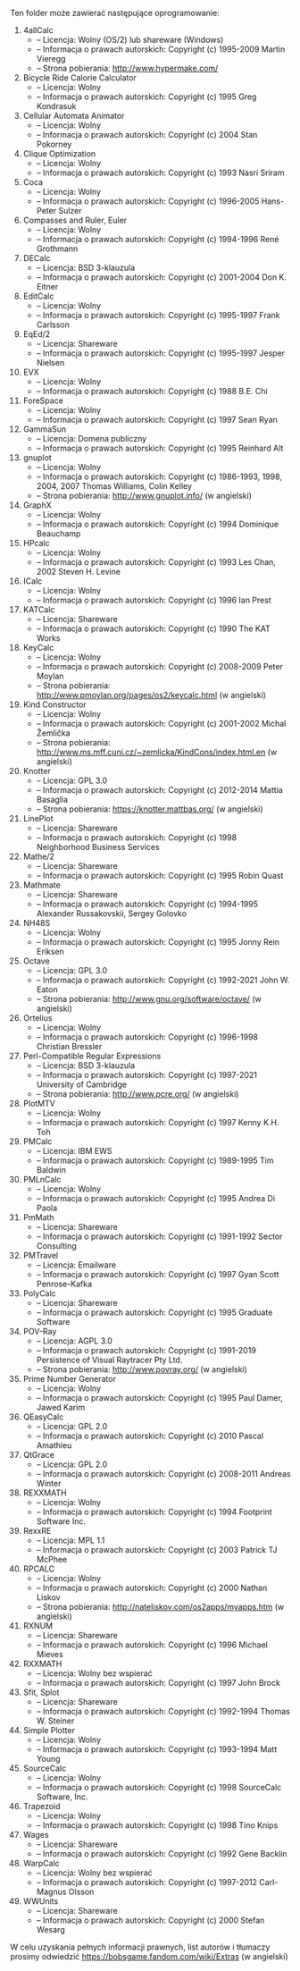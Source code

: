 Ten folder może zawierać następujące oprogramowanie:

1. 4allCalc
   - – Licencja: Wolny (OS/2) lub shareware (Windows)
   - – Informacja o prawach autorskich: Copyright (c) 1995-2009 Martin Vieregg
   - – Strona pobierania: http://www.hypermake.com/
2. Bicycle Ride Calorie Calculator
   - – Licencja: Wolny
   - – Informacja o prawach autorskich: Copyright (c) 1995 Greg Kondrasuk
3. Cellular Automata Animator
   - – Licencja: Wolny
   - – Informacja o prawach autorskich: Copyright (c) 2004 Stan Pokorney
4. Clique Optimization
   - – Licencja: Wolny
   - – Informacja o prawach autorskich: Copyright (c) 1993 Nasri Sriram
5. Coca
   - – Licencja: Wolny
   - – Informacja o prawach autorskich: Copyright (c) 1996-2005 Hans-Peter Sulzer
6. Compasses and Ruler, Euler
   - – Licencja: Wolny
   - – Informacja o prawach autorskich: Copyright (c) 1994-1996 René Grothmann
7. DECalc
   - – Licencja: BSD 3-klauzula
   - – Informacja o prawach autorskich: Copyright (c) 2001-2004 Don K. Eitner
8. EditCalc
   - – Licencja: Wolny
   - – Informacja o prawach autorskich: Copyright (c) 1995-1997 Frank Carlsson
9. EqEd/2
   - – Licencja: Shareware
   - – Informacja o prawach autorskich: Copyright (c) 1995-1997 Jesper Nielsen
10. EVX
    - – Licencja: Wolny
    - – Informacja o prawach autorskich: Copyright (c) 1988 B.E. Chi
11. ForeSpace
    - – Licencja: Wolny
    - – Informacja o prawach autorskich: Copyright (c) 1997 Sean Ryan
12. GammaSun
    - – Licencja: Domena publiczny
    - – Informacja o prawach autorskich: Copyright (c) 1995 Reinhard Alt
13. gnuplot
    - – Licencja: Wolny
    - – Informacja o prawach autorskich: Copyright (c) 1986-1993, 1998, 2004, 2007 Thomas Williams, Colin Kelley
    - – Strona pobierania: http://www.gnuplot.info/ (w angielski)
14. GraphX
    - – Licencja: Wolny
    - – Informacja o prawach autorskich: Copyright (c) 1994 Dominique Beauchamp
15. HPcalc
    - – Licencja: Wolny
    - – Informacja o prawach autorskich: Copyright (c) 1993 Les Chan, 2002 Steven H. Levine
16. ICalc
    - – Licencja: Wolny
    - – Informacja o prawach autorskich: Copyright (c) 1996 Ian Prest
17. KATCalc
    - – Licencja: Shareware
    - – Informacja o prawach autorskich: Copyright (c) 1990 The KAT Works
18. KeyCalc
    - – Licencja: Wolny
    - – Informacja o prawach autorskich: Copyright (c) 2008-2009 Peter Moylan
    - – Strona pobierania: http://www.pmoylan.org/pages/os2/keycalc.html (w angielski)
19. Kind Constructor
    - – Licencja: Wolny
    - – Informacja o prawach autorskich: Copyright (c) 2001-2002 Michal Žemlička
    - – Strona pobierania: http://www.ms.mff.cuni.cz/~zemlicka/KindCons/index.html.en (w angielski)
20. Knotter
    - – Licencja: GPL 3.0
    - – Informacja o prawach autorskich: Copyright (c) 2012-2014 Mattia Basaglia
    - – Strona pobierania: https://knotter.mattbas.org/ (w angielski)
21. LinePlot
    - – Licencja: Shareware
    - – Informacja o prawach autorskich: Copyright (c) 1998 Neighborhood Business Services
22. Mathe/2
    - – Licencja: Shareware
    - – Informacja o prawach autorskich: Copyright (c) 1995 Robin Quast
23. Mathmate
    - – Licencja: Shareware
    - – Informacja o prawach autorskich: Copyright (c) 1994-1995 Alexander Russakovskii, Sergey Golovko
24. NH48S
    - – Licencja: Wolny
    - – Informacja o prawach autorskich: Copyright (c) 1995 Jonny Rein Eriksen
25. Octave
    - – Licencja: GPL 3.0
    - – Informacja o prawach autorskich: Copyright (c) 1992-2021 John W. Eaton
    - – Strona pobierania: http://www.gnu.org/software/octave/ (w angielski)
26. Ortelius
    - – Licencja: Wolny
    - – Informacja o prawach autorskich: Copyright (c) 1996-1998 Christian Bressler
27. Perl-Compatible Regular Expressions
    - – Licencja: BSD 3-klauzula
    - – Informacja o prawach autorskich: Copyright (c) 1997-2021 University of Cambridge
    - – Strona pobierania: http://www.pcre.org/ (w angielski)
28. PlotMTV
    - – Licencja: Wolny
    - – Informacja o prawach autorskich: Copyright (c) 1997 Kenny K.H. Toh
29. PMCalc
    - – Licencja: IBM EWS
    - – Informacja o prawach autorskich: Copyright (c) 1989-1995 Tim Baldwin
30. PMLnCalc
    - – Licencja: Wolny
    - – Informacja o prawach autorskich: Copyright (c) 1995 Andrea Di Paola
31. PmMath
    - – Licencja: Shareware
    - – Informacja o prawach autorskich: Copyright (c) 1991-1992 Sector Consulting
32. PMTravel
    - – Licencja: Emailware
    - – Informacja o prawach autorskich: Copyright (c) 1997 Gyan Scott Penrose-Kafka
33. PolyCalc
    - – Licencja: Shareware
    - – Informacja o prawach autorskich: Copyright (c) 1995 Graduate Software
34. POV-Ray
    - – Licencja: AGPL 3.0
    - – Informacja o prawach autorskich: Copyright (c) 1991-2019 Persistence of Visual Raytracer Pty Ltd.
    - – Strona pobierania: http://www.povray.org/ (w angielski)
35. Prime Number Generator
    - – Licencja: Wolny
    - – Informacja o prawach autorskich: Copyright (c) 1995 Paul Damer, Jawed Karim
36. QEasyCalc
    - – Licencja: GPL 2.0
    - – Informacja o prawach autorskich: Copyright (c) 2010 Pascal Amathieu
37. QtGrace
    - – Licencja: GPL 2.0
    - – Informacja o prawach autorskich: Copyright (c) 2008-2011 Andreas Winter
38. REXXMATH
    - – Licencja: Wolny
    - – Informacja o prawach autorskich: Copyright (c) 1994 Footprint Software Inc.
39. RexxRE
    - – Licencja: MPL 1.1
    - – Informacja o prawach autorskich: Copyright (c) 2003 Patrick TJ McPhee
40. RPCALC
    - – Licencja: Wolny
    - – Informacja o prawach autorskich: Copyright (c) 2000 Nathan Liskov
    - – Strona pobierania: http://nateliskov.com/os2apps/myapps.htm (w angielski)
41. RXNUM
    - – Licencja: Shareware
    - – Informacja o prawach autorskich: Copyright (c) 1996 Michael Mieves
42. RXXMATH
    - – Licencja: Wolny bez wspierać
    - – Informacja o prawach autorskich: Copyright (c) 1997 John Brock
43. Sfit, Splot
    - – Licencja: Shareware
    - – Informacja o prawach autorskich: Copyright (c) 1992-1994 Thomas W. Steiner
44. Simple Plotter
    - – Licencja: Wolny
    - – Informacja o prawach autorskich: Copyright (c) 1993-1994 Matt Young
45. SourceCalc
    - – Licencja: Wolny
    - – Informacja o prawach autorskich: Copyright (c) 1998 SourceCalc Software, Inc.
46. Trapezoid
    - – Licencja: Wolny
    - – Informacja o prawach autorskich: Copyright (c) 1998 Tino Knips
47. Wages
    - – Licencja: Shareware
    - – Informacja o prawach autorskich: Copyright (c) 1992 Gene Backlin
48. WarpCalc
    - – Licencja: Wolny bez wspierać
    - – Informacja o prawach autorskich: Copyright (c) 1997-2012 Carl-Magnus Olsson
49. WWUnits
    - – Licencja: Shareware
    - – Informacja o prawach autorskich: Copyright (c) 2000 Stefan Wesarg

W celu uzyskania pełnych informacji prawnych, list autorów i tłumaczy prosimy odwiedzić https://bobsgame.fandom.com/wiki/Extras (w angielski)

